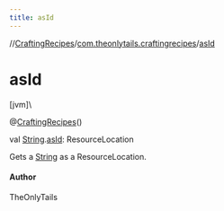 ```yaml
---
title: asId
---
```

//[CraftingRecipes](../../index.html)/[com.theonlytails.craftingrecipes](index.html)/[asId](as-id.html)



# asId



[jvm]\




@[CraftingRecipes](-crafting-recipes/index.html)()



val [String](https://kotlinlang.org/api/latest/jvm/stdlib/kotlin/-string/index.html).[asId](as-id.html): ResourceLocation



Gets a [String](https://kotlinlang.org/api/latest/jvm/stdlib/kotlin/-string/index.html) as a ResourceLocation.



#### Author



TheOnlyTails




